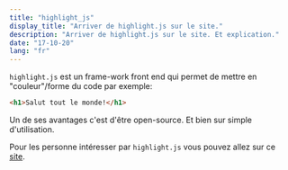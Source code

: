 ```yaml
---
title: "highlight_js"
display_title: "Arriver de highlight.js sur le site."
description: "Arriver de highlight.js sur le site. Et explication."
date: "17-10-20"
lang: "fr"
---
```


`highlight.js` est un frame-work front end qui permet de mettre en "couleur"/forme du code par exemple:

```html
<h1>Salut tout le monde!</h1>
```

Un de ses avantages c'est d'être open-source. Et bien sur simple d'utilisation.

Pour les personne intéresser par `highlight.js` vous pouvez allez sur ce [site](https://highlightjs.org).
